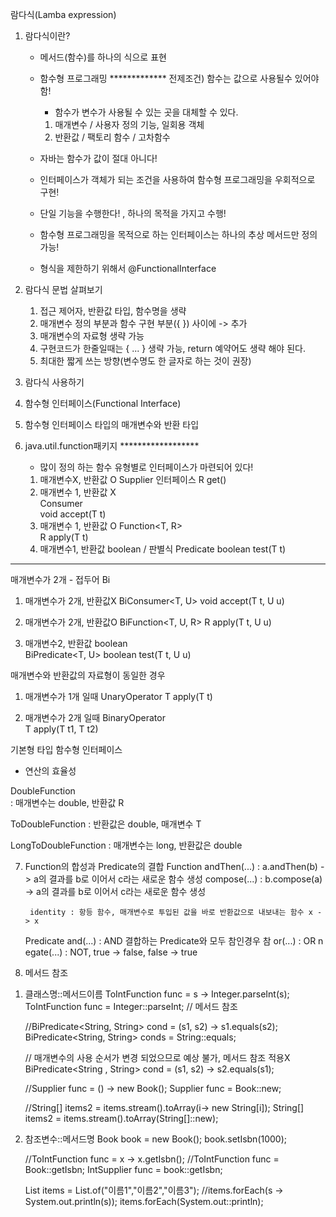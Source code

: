 람다식(Lamba expression)

1. 람다식이란?
	- 메서드(함수)를 하나의 식으로 표현
	- 함수형 프로그래밍 *************
		전제조건) 함수는 값으로 사용될수 있어야 함!
         - 함수가 변수가 사용될 수 있는 곳을 대체할 수 있다.
         1) 매개변수 / 사용자 정의 기능, 일회용 객체
         2) 반환값 / 팩토리 함수 / 고차함수

    - 자바는 함수가 값이 절대 아니다!
    - 인터페이스가 객체가 되는 조건을 사용하여 함수형 프로그래밍을 우회적으로 구현!
    - 단일 기능을 수행한다! , 하나의 목적을 가지고 수행!
    - 함수형 프로그래밍을 목적으로 하는 인터페이스는 하나의 추상 메서드만 정의 가능!
    - 형식을 제한하기 위해서 @FunctionalInterface

2. 람다식 문법 살펴보기
	1) 접근 제어자, 반환값 타입, 함수명을 생략 
	2) 매개변수 정의 부분과 함수 구현 부분({ }) 사이에 -> 추가 
	3) 매개변수의 자료형 생략 가능 
	4) 구현코드가 한줄일때는 { ... } 생략 가능, return 예약어도 생략 해야 된다.
	5) 최대한 짧게 쓰는 방향(변수명도 한 글자로 하는 것이 권장)
	
3. 람다식 사용하기
4. 함수형 인터페이스(Functional Interface)
5. 함수형 인터페이스 타입의 매개변수와 반환 타입
6. java.util.function패키지  ******************
    - 많이 정의 하는 함수 유형별로 인터페이스가 마련되어 있다!
    1) 매개변수X, 반환값 O
        Supplier<R> 인터페이스 
            R get()  
    2) 매개변수 1, 반환값 X  
        Consumer<T>  
            void accept(T t)  
    3) 매개변수 1, 반환값 O
        Function<T, R>  
            R apply(T t)  
    4) 매개변수1, 반환값 boolean / 판별식
        Predicate<T>
            boolean test(T t)            
***************************
매개변수가 2개 - 접두어 Bi
1) 매개변수가 2개, 반환값X
BiConsumer<T, U>
    void accept(T t, U u)

2) 매개변수가 2개, 반환값O
BiFunction<T, U, R>
    R apply(T t, U u)

3) 매개변수2, 반환값 boolean    
BiPredicate<T, U>
    boolean test(T t, U u)


매개변수와 반환값의 자료형이 동일한 경우
1) 매개변수가 1개 일때
UnaryOperator<T>
    T apply(T t)

1) 매개변수가 2개 일때
BinaryOperator<T>    
    T apply(T t1, T t2)

기본형 타입 함수형 인터페이스
- 연산의 효율성

DoubleFunction<R>    
: 매개변수는 double, 반환값 R

ToDoubleFunction<T>
: 반환값은 double, 매개변수 T

LongToDoubleFunction
: 매개변수는 long, 반환값은 double

7. Function의 합성과 Predicate의 결합
    Function
        andThen(...) : a.andThen(b) -> a의 결과를 b로 이어서 c라는 새로운 함수 생성
        compose(...) : b.compose(a) -> a의 결과를 b로 이어서 c라는 새로운 함수 생성
        
        identity : 항등 함수, 매개변수로 투입된 값을 바로 반환값으로 내보내는 함수 x -> x
    
    Predicate
        and(...)  : AND 결합하는 Predicate와 모두 참인경우 참 
	    or(...)  : OR 
	n   egate(...) : NOT, true -> false, false -> true 

8. 메서드 참조
1) 클래스명::메서드이름
    ToIntFunction<String> func = s -> Integer.parseInt(s);
    ToIntFunction<String> func = Integer::parseInt; // 메서드 참조

    //BiPredicate<String, String> cond = (s1, s2) -> s1.equals(s2);
        BiPredicate<String, String> conds = String::equals;

    // 매개변수의 사용 순서가 변경 되었으므로 예상 불가, 메서드 참조 적용X
        BiPredicate<String , String> cond = (s1, s2) -> s2.equals(s1);

    //Supplier<Book> func = () -> new Book();
        Supplier<Book> func = Book::new;

    //String[] items2 = items.stream().toArray(i-> new String[i]);
        String[] items2 = items.stream().toArray(String[]::new);        


2) 참조변수::메서드명 
        Book book = new Book();
        book.setIsbn(1000);

    //ToIntFunction<Book> func = x -> x.getIsbn();
    //ToIntFunction<Book> func = Book::getIsbn;
    IntSupplier func = book::getIsbn;        

    List<String> items = List.of("이름1","이름2","이름3");
    //items.forEach(s -> System.out.println(s));
    items.forEach(System.out::println);        



